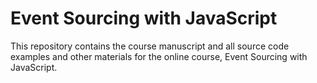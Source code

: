 # Event Sourcing with JavaScript

This repository contains the course manuscript and all source code
examples and other materials for the online course, Event Sourcing
with JavaScript.